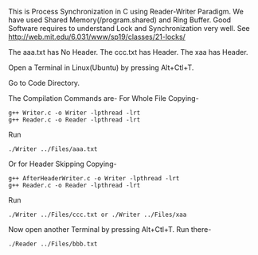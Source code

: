 This is Process Synchronization in C using Reader-Writer Paradigm.
We have used Shared Memory(/program.shared) and Ring Buffer.
Good Software requires to understand Lock and Synchronization very well.
See http://web.mit.edu/6.031/www/sp19/classes/21-locks/

The aaa.txt has No Header.
The ccc.txt has Header.
The xaa has Header.

Open a Terminal in Linux(Ubuntu) by pressing Alt+Ctl+T.

Go to Code Directory.

The Compilation Commands are-
For Whole File Copying-

 
    g++ Writer.c -o Writer -lpthread -lrt
    g++ Reader.c -o Reader -lpthread -lrt
    
Run 

    ./Writer ../Files/aaa.txt

    
Or for Header Skipping Copying-

    
    g++ AfterHeaderWriter.c -o Writer -lpthread -lrt
    g++ Reader.c -o Reader -lpthread -lrt
    
Run 

    ./Writer ../Files/ccc.txt or ./Writer ../Files/xaa

Now open another Terminal  by pressing Alt+Ctl+T.
Run there-

    ./Reader ../Files/bbb.txt